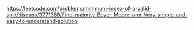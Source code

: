 https://leetcode.com/problems/minimum-index-of-a-valid-split/discuss/3771388/Find-majority-Boyer-Moore-oror-Very-simple-and-easy-to-understand-solution